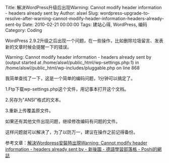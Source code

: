 Title: 解决WordPress升级后出现Warning: Cannot modify header information - headers already sent by
Author: alswl
Slug: wordpress-upgrade-to-resolve-after-warning-cannot-modify-header-information-headers-already-sent-by
Date: 2010-02-21 00:00:00
Tags: 建站心得, WordPress, 编码
Category: Coding

WordPress 2.9.2升级之后出现一个问题，在一些操作，比如删除垃圾留言、发表新的文章时候会提醒一下的错误。

>

Warning: Cannot modify header information - headers already sent by (output
started at /home/alswl/public_html/wp-settings.php:1) in
/home/alswl/public_html/wp-includes/pluggable.php on line 868

我简单查找了一下，这是一个简单的编码问题，1分钟可以搞定了。

1.Ftp下载wp-settings.php这个文件，用记事本打开这个文档。

2.另存为"ANSI"格式的文本。

3.重新上传覆盖原文件。

如果还有其他文件出现问题，继续修改编码有问题的文件。

这样问题就可以解决了，为了以防万一，建议在操作之前记得备份。

参考文章：[解決Wordpress安裝時出現Warning: Cannot modify header information - headers already sent by - 新後園 - 德語學習部落格 - Poshi的網誌](http://poshi.org/post/401.html)

